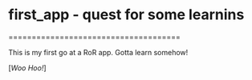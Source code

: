 # first_app - quest for some learnins
=====================================

This is my first go at a RoR app.  Gotta learn somehow!

[*Woo Hoo!*]

